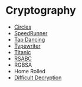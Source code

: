 # Cryptography

* [Circles](./circles/README.md)
* [SpeedRunner](./speed_runner/README.md)
* [Tap Dancing](./tap_dancing/README.md)
* [Typewriter](./typewriter/README.md)
* [Titanic](./titanic/README.md)
* [RSABC](./rsabc/README.md)
* RGBSA
* Home Rolled
* [Difficult Decryption](./difficult_decryption/README.md)